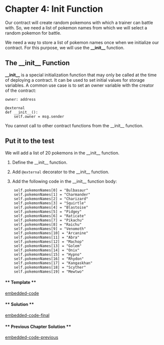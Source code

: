 # Chapter 4: Init Function

Our contract will create random pokemons with which a trainer can battle with. So, we need a list of pokemon names from which we will select a random pokemon for battle.

We need a way to store a list of pokemon names once when we initialize our contract. For this purpose, we will use the **\_\_init\_\_** function.

## The \_\_init\_\_ Function

**\_\_init\_\_** is a special initialization function that may only be called at the time of deploying a contract. It can be used to set initial values for storage variables. A common use case is to set an owner variable with the creator of the contract:

```vyper
owner: address

@external
def __init__():
    self.owner = msg.sender
```

You cannot call to other contract functions from the \_\_init\_\_ function.

## Put it to the test

We will add a list of 20 pokemons in the \_\_init\_\_ function.

1. Define the \_\_init\_\_ function.

2. Add `@external` decorator to the \_\_init\_\_ function.

3. Add the following code in the \_\_init\_\_ function body:

```vyper
    self.pokemonNames[0] = "Bulbasaur"
    self.pokemonNames[1] = "Charmander"
    self.pokemonNames[2] = "Charizard"
    self.pokemonNames[3] = "Squirtle"
    self.pokemonNames[4] = "Blastoise"
    self.pokemonNames[5] = "Pidgey"
    self.pokemonNames[6] = "Raticate"
    self.pokemonNames[7] = "Pikachu"
    self.pokemonNames[8] = "Raichu"
    self.pokemonNames[9] = "Venomoth"
    self.pokemonNames[10] = "Arcanine"
    self.pokemonNames[11] = "Abra"
    self.pokemonNames[12] = "Machop"
    self.pokemonNames[13] = "Golem"
    self.pokemonNames[14] = "Onix"
    self.pokemonNames[15] = "Hypno"
    self.pokemonNames[16] = "Rhydon"
    self.pokemonNames[17] = "Kangaskhan"
    self.pokemonNames[18] = "Scyther"
    self.pokemonNames[19] = "Mewtwo"
```

<!-- tabs:start -->

#### ** Template **

[embedded-code](../assets/2/2.4-template-code.vy ':include :type=code embed-template')

#### ** Solution **

[embedded-code-final](../assets/2/2.4-finished-code.vy ':include :type=code embed-final')

#### ** Previous Chapter Solution **

[embedded-code-previous](../assets/2/2.3-finished-code.vy ':include :type=code embed-previous')

<!-- tabs:end -->

